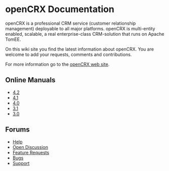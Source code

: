 # openCRX Documentation #

openCRX is a professional CRM service (customer relationship management) deployable to all major platforms. 
openCRX is multi-entity enabled, scalable, a real enterprise-class CRM-solution that runs on Apache TomEE.

On this wiki site you find the latest information about openCRX. You are welcome to add your requests, comments and contributions.

For more information go to the [openCRX web site](http://www.opencrx.org/).

## Online Manuals ##

* [4.2](42/README.md)
* [4.1](41/README.md)
* [4.0](40/README.md)
* [3.1](31/README.md)
* [3.0](30/README.md)

## Forums ##
* [Help](https://sourceforge.net/forum/forum.php?forum_id=329844)
* [Open Discussion](https://sourceforge.net/forum/forum.php?forum_id=329843)
* [Feature Requests](http://sourceforge.net/tracker/?group_id=95219&atid=610621)
* [Bugs](http://sourceforge.net/tracker/?group_id=95219&atid=610618)
* [Support](http://sourceforge.net/tracker/?group_id=95219&atid=610619)
